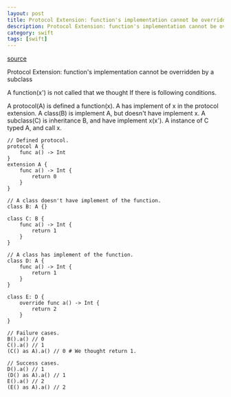 ```yaml
---
layout: post
title: Protocol Extension: function's implementation cannot be overridden by a subclass
description: Protocol Extension: function's implementation cannot be overridden by a subclass
category: swift
tags: [swift]
---
```


[source](https://bugs.swift.org/browse/SR-103)


Protocol Extension: function's implementation cannot be overridden by a subclass

A function(x') is not called that we thought If there is following conditions.

A protocol(A) is defined a function(x).
A has implement of x in the protocol extension.
A class(B) is implement A, but doesn't have implement x.
A subclass(C) is inheritance B, and have implement x(x').
A instance of C typed A, and call x.

```
// Defined protocol.
protocol A {
    func a() -> Int
}
extension A {
    func a() -> Int {
        return 0
    }
}

// A class doesn't have implement of the function.
class B: A {}

class C: B {
    func a() -> Int {
        return 1
    }
}

// A class has implement of the function.
class D: A {
    func a() -> Int {
        return 1
    }
}

class E: D {
    override func a() -> Int {
        return 2
    }
}

// Failure cases.
B().a() // 0
C().a() // 1
(C() as A).a() // 0 # We thought return 1.

// Success cases.
D().a() // 1
(D() as A).a() // 1
E().a() // 2
(E() as A).a() // 2
```
